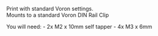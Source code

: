 Print with standard Voron settings.  
Mounts to a standard Voron DIN Rail Clip

You will need:
    - 2x M2 x 10mm self tapper
    - 4x M3 x 6mm